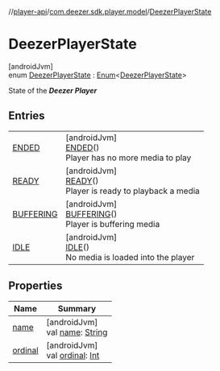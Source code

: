 //[player-api](../../../index.md)/[com.deezer.sdk.player.model](../index.md)/[DeezerPlayerState](index.md)

# DeezerPlayerState

[androidJvm]\
enum [DeezerPlayerState](index.md) : [Enum](https://kotlinlang.org/api/latest/jvm/stdlib/kotlin/-enum/index.html)&lt;[DeezerPlayerState](index.md)&gt;

State of the **_Deezer Player_**

## Entries

|                                          |                                                                                           |
| ---------------------------------------- | ----------------------------------------------------------------------------------------- |
| [ENDED](-e-n-d-e-d/index.md)             | [androidJvm]<br/>[ENDED](-e-n-d-e-d/index.md)()<br/>Player has no more media to play      |
| [READY](-r-e-a-d-y/index.md)             | [androidJvm]<br/>[READY](-r-e-a-d-y/index.md)()<br/>Player is ready to playback a media   |
| [BUFFERING](-b-u-f-f-e-r-i-n-g/index.md) | [androidJvm]<br/>[BUFFERING](-b-u-f-f-e-r-i-n-g/index.md)()<br/>Player is buffering media |
| [IDLE](-i-d-l-e/index.md)                | [androidJvm]<br/>[IDLE](-i-d-l-e/index.md)()<br/>No media is loaded into the player       |

## Properties

| Name                                                                                                                              | Summary                                                                                                                                                                                                                               |
| --------------------------------------------------------------------------------------------------------------------------------- | ------------------------------------------------------------------------------------------------------------------------------------------------------------------------------------------------------------------------------------- |
| [name](../../com.deezer.sdk.player.model.context/-deezer-context-type/-f-l-o-w/index.md#-372974862%2FProperties%2F-1037426161)    | [androidJvm]<br/>val [name](../../com.deezer.sdk.player.model.context/-deezer-context-type/-f-l-o-w/index.md#-372974862%2FProperties%2F-1037426161): [String](https://kotlinlang.org/api/latest/jvm/stdlib/kotlin/-string/index.html) |
| [ordinal](../../com.deezer.sdk.player.model.context/-deezer-context-type/-f-l-o-w/index.md#-739389684%2FProperties%2F-1037426161) | [androidJvm]<br/>val [ordinal](../../com.deezer.sdk.player.model.context/-deezer-context-type/-f-l-o-w/index.md#-739389684%2FProperties%2F-1037426161): [Int](https://kotlinlang.org/api/latest/jvm/stdlib/kotlin/-int/index.html)    |
